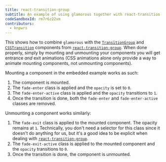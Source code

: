 ```yaml
---
title: react-transition-group
subtitle: An example of using glamorous together with react-transition-group
codeSandboxId: rm7r6z22xm
contributors:
  - knpwrs
---
```


This shows how to combine `glamorous` with the [`TransitionGroup`] and
[`CSSTransition`] components from [`react-transition-group`]. When done
properly, simply by mounting and unmounting your components you will get
entrance _and_ exit animations (CSS animations alone only provide a way to
animate mounting components, not unmounting components).

Mounting a component in the embedded example works as such:

1. The component is mounted.
1. The `fade-enter` class is applied and the `opacity` is set to `0`.
1. The `fade-enter-active` class is applied and the `opacity` transitions to
   `1`.
1. Once the transition is done, both the `fade-enter` and `fade-enter-active`
   classes are removed.

Unmounting a component works similarly:

1. The `fade-exit` class is applied to the mounted component. The opacity
   remains at `1`. Technically, you don't need a selector for this class since
   it doesn't do anything for us, but it's a good idea to be explicit when
   dealing with [`react-transition-group`].
1. The `fade-exit-active` class is applied to the mounted component and the
   `opacity` transitions to `0`.
1. Once the transition is done, the component is unmounted.

[`CSSTransition`]: https://reactcommunity.org/react-transition-group/#CSSTransition
[`TransitionGroup`]: https://reactcommunity.org/react-transition-group/#TransitionGroup
[`react-transition-group`]: https://reactcommunity.org/react-transition-group
